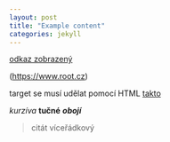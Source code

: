 ```yaml
---
layout: post
title: "Example content"
categories: jekyll
---
```


[odkaz zobrazený](https://www.root.cz)

(https://www.root.cz)

target se musí udělat pomocí HTML <a target="_blank" href="">takto</a>

*kurzíva* **tučné** ***obojí***

> citát
> víceřádkový
